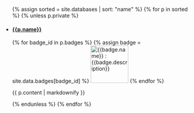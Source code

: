 


<ul>
  {% assign sorted = site.databases | sort: "name" %}
  {% for p in sorted %}
    {% unless p.private %}
    <li>
      <div>
        <h4>
          <a href="{{p.url}}" target="_blank">
            {{p.name}}
          </a>
        </h4>
        {% for badge_id in p.badges %}
          {% assign badge = site.data.badges[badge_id] %}
          <img src="{{badge.img}}" alt="{{badge.name}} : {{badge.description}}" width=100 height=100>
        {% endfor %}
        <p>
          {{ p.content | markdownify }}
        </p>
      </div>
    </li>
    {% endunless %}
  {% endfor %}
</ul>
